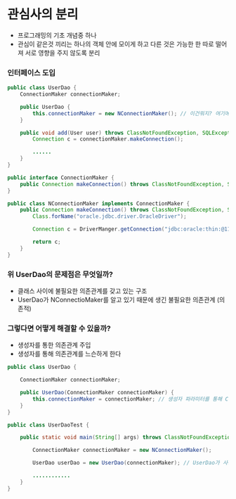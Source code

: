 # 관심사의 분리
- 프로그래밍의 기초 개념중 하나
- 관심이 같은것 끼리는 하나의 객체 안에 모이게 하고 다른 것은 가능한 한 따로 떨어져 서로 영향을 주지 않도록 분리

### 인터페이스 도입

```java
public class UserDao {
    ConnectionMaker connectionMaker;

    public UserDao {
        this.connectionMaker = new NConnectionMaker(); // 이건뭐지? 여기에 클래스 이름이 나오네!?
    }

    public void add(User user) throws ClassNotFoundException, SQLException {
        Connection c = connectionMaker.makeConnection();

        ......
    }
}
```

```java
public interface ConnectionMaker {
    public Connection makeConnection() throws ClassNotFoundException, SQLException;
}
```

```java
public class NConnectionMaker implements ConnectionMaker {
    public Connection makeConnection() throws ClassNotFoundException, SQLException {
        Class.forName("oracle.jdbc.driver.OracleDriver");

        Connection c = DriverManger.getConnection("jdbc:oracle:thin:@111.111.11.11:8082:edu", "edu", "edu");

        return c;
    }
}
```

### 위 UserDao의 문제점은 무엇일까?
- 클래스 사이에 불필요한 의존관계를 갖고 있는 구조
- UserDao가 NConnectioMaker를 알고 있기 때문에 생긴 불필요한 의존관계 (의존적)

### 그렇다면 어떻게 해결할 수 있을까?
- 생성자를 통한 의존관계 주입
- 생성자를 통해 의존관계를 느슨하게 한다

```java
public class UserDao {

    ConnectionMaker connectionMaker;

    public UserDao(ConnectionMaker connectionMaker) {
        this.connectionMaker = connectionMaker; // 생성자 파라미터를 통해 ConnectionMaker 구현체를 전달 받음
    }
}
```

```java
public class UserDaoTest {

    public static void main(String[] args) throws ClassNotFoundException, SQLException {

        ConnectionMaker connectionMaker = new NConnectionMaker();

        UserDao userDao = new UserDao(connectionMaker); // UserDao가 사용할 ConnectionMaker 구현 클래스를 결정하고 오브젝트를 만든다

        ............
    }
}
```